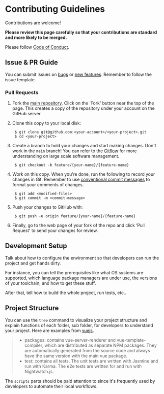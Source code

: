 # Contributing Guidelines

Contributions are welcome!

**Please review this page carefully so that your contributions are standard and more likely to be merged.**

Please follow [Code of Conduct](http://contributor-covenant.org/).

## Issue & PR Guide

You can submit issues on [bugs](https://github.com/0xGravityLabs/humanify-oss-template/issues/new?assignees=&labels=&projects=&template=bug_report.md&title=) or [new features](https://github.com/0xGravityLabs/humanify-oss-template/issues/new?assignees=&labels=&projects=&template=feature_request.md&title=). Remember to follow the issue template.

### Pull Requests

1. Fork the [main repository](https://github.com/0xGravityLabs/humanify-oss-template). Click on the 'Fork' button near the top of the page.  This creates a copy of the repository under your account on the GitHub server.

2. Clone this copy to your local disk:

        $ git clone git@github.com:<your-account>/<your-project>.git
        $ cd <your-project>

3. Create a branch to hold your changes and start making changes. Don't work in the `main` branch! You can refer to the [Gitflow](https://www.atlassian.com/git/tutorials/comparing-workflows/gitflow-workflow) for more understanding on large scale software management.

        $ git checkout -b feature/{your-name}/{feature-name}

4. Work on this copy. When you're done, run the following to record your changes in Git. Remember to use [conventional commit messages](https://www.conventionalcommits.org/en/v1.0.0/) to format your comments of changes.

        $ git add <modified-files>
        $ git commit -m <commit-message>

5. Push your changes to GitHub with:

        $ git push -u origin feature/{your-name}/{feature-name}

6. Finally, go to the web page of your fork of the repo and click 'Pull Request' to send your changes for review.

## Development Setup

Talk about how to configure the environment so that developers can run the project and get hands dirty.

For instance, you can tell the prerequisites like what OS systems are supported, which language package managers are under use, the versions of your toolchain, and how to get these stuff.

After that, tell how to build the whole project, run tests, etc..

## Project Structure

You can use the `tree` command to visualize your project structure and explain functions of each folder, sub folder, for developers to understand your project. Here are examples from [vuejs](https://github.com/vuejs/vue/blob/dev/.github/CONTRIBUTING.md).

> - packages: contains vue-server-renderer and vue-template-compiler, which are distributed as separate NPM packages. They are automatically generated from the source code and always have the same version with the main vue package.
> - test: contains all tests. The unit tests are written with Jasmine and run with Karma. The e2e tests are written for and run with Nightwatch.js.

The `scripts` parts should be paid attention to since it's frequently used by developers to automate their local workflows.
